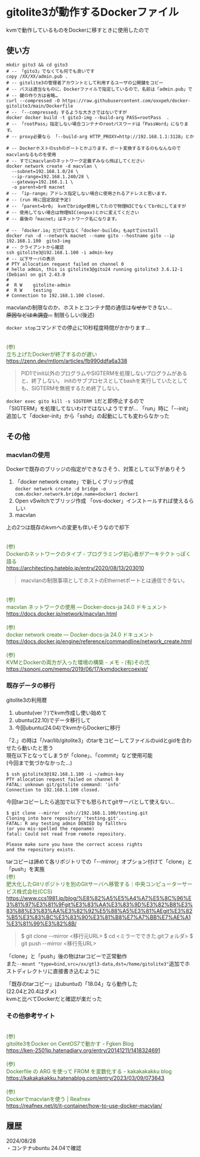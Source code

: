 # gitolite3が動作するDockerファイル
kvmで動作しているものをDockerに移すときに使用したので
## 使い方
```
mkdir gito3 && cd gito3
# -- 「gito3」でなくても何でも良いです
copy /XX/XX/admin.pub .
# -- gitolite3の管理者アカウントとして利用するユーザの公開鍵をコビー
# -- パスは適当なものに、Dockerファイルで指定しているので、名前は「admin.pub」で
# -- 鍵の作り方は省略…
curl --compressed -O https://raw.githubusercontent.com/oxxpeh/docker-gitolite3/main/Dockerfile
# -- 「--compressed」するような大きさではないですが
docker docker build -t gito3-img --build-arg PASS=rootPass  .
# -- 「rootPass」指定しない場合コンテナのrootパスワードは「PassWord」になります。
# -- proxy必要なら 「--build-arg HTTP_PROXY=http://192.168.1.1:3128」とか

# -- Dockerホストのsshのポートとかぶります。ポート変換するするのもなんなのでmacvlanなるものを使用
# -- すでにmacvlanのネットワーク定義ずみなら飛ばしてください
docker network create -d macvlan \
  --subnet=192.168.1.0/24 \
  --ip-range=192.168.1.240/28 \
  --gateway=192.168.1.1 \
  -o parent=br0 macnet
# -- 「ip-range」アドレス指定しない場合に使用されるアドレスと思います。
# -- (run 時に固定設定予定)
# -- 「parent=br0」 kvmでbridge使用してたので物理NICでなくてbr0にしてますが
# -- 使用してない場合は物理NIC(enpxx)とかに変えてください
# -- 最後の「macnet」はネットワーク名になります。

# -- 「docker.io」だけではなく「docker-buildx」もaptでinstall
docker run -d --network macnet --name gito --hostname gito --ip 192.168.1.100  gito3-img
# -- クライアントから確認
ssh gitolite3@192.168.1.100 -i admin-key
# -- 以下サーバの表示
# PTY allocation request failed on channel 0                                                
# hello admin, this is gitolite3@gito24 running gitolite3 3.6.12-1 (Debian) on git 2.43.0
#                                                                                           
#  R W    gitolite-admin                                                                    
#  R W    testing                                                                           
# Connection to 192.168.1.100 closed.
```

macvlanの制限なのか、ホストとコンテナ間の通信は~~なぜか~~できない…   
~~原因などは未調査…~~ 制限らしい(後述)  
  
`docker stop`コマンドでの停止に10秒程度時間がかかります…

<span style="color: #38761d;"><br>(参)<br>立ち上げたDockerが終了するのが遅い<br>https://zenn.dev/mtlom/articles/fb990ddfa6a338</span><br>
>PID1でinit以外のプログラムやSIGTERMを処理しないプログラムがあると、終了しない。
>initのサブプロセスとしてbashを実行していたとしても、SIGTERMを無視するため終了しない。

`docker exec gito kill -s SIGTERM 1`だと即停止するので  
「SIGTERM」を処理してないわけではないようですが…
「run」時に「--init」追加して「docker-init」から「sshd」の起動にしても変わらなかった

## その他
### macvlanの使用
Dockerで既存のブリッジの指定ができなさそう、対策として以下がありそう
1. 「docker network create」で新しくブリッジ作成    
`docker network create -d bridge -o com.docker.network.bridge.name=docker1 docker1`
2. Open vSwitchでブリッジ作成
   「ovs-docker」インストールすれば使えるらしい
3. macvlan  

上の2つは既存のkvmへの変更も伴いそうなので却下  
  
<span style="color: #38761d;"><br>(参)<br>Dockerのネットワークのタイプ - プログラミング初心者がアーキテクトっぽく語る<br>https://architecting.hateblo.jp/entry/2020/08/13/203010</span><br>
>macvlanの制限事項としてホストのEthernetポートとは通信できない。

<span style="color: #38761d;"><br>(参)<br>macvlan ネットワークの使用 — Docker-docs-ja 24.0 ドキュメント<br>https://docs.docker.jp/network/macvlan.html</span><br>
<span style="color: #38761d;"><br>(参)<br>docker network create — Docker-docs-ja 24.0 ドキュメント<br>https://docs.docker.jp/engine/reference/commandline/network_create.html</span><br>
<span style="color: #38761d;"><br>(参)<br>KVMとDockerの両方が入った環境の構築 - メモ - (有)その弐<br>https://sononi.com/memo/2019/06/17/kvmdockercoexist/</span><br>

### 既存データの移行
gitolite3の利用暦
1. ubuntu(ver？)でkvm作成し使い始めて
2. ubuntu(22.10)でデータ移行して
3. 今回ubuntu(24.04)でkvmからDockerに移行

「2.」の時は「/var/lib/gitolite3」のtarをコビーしてファイルのuidとgidを合わせたら動いたと思う  
現在以下となってしまうが「clone」、「commit」など使用可能  
(今回まで気づかなかった…)
```
$ ssh gitolite3@192.168.1.100 -i ~/admin-key 
PTY allocation request failed on channel 0
FATAL: unknown git/gitolite command: 'info'
Connection to 192.168.1.100 closed.
```
今回tarコピーしたら追加で以下でも怒られてgitサーバとして使えない…
```
$ git clone --mirror  ssh://192.168.1.100/testing.git
Cloning into bare repository 'testing.git'...
FATAL: R any testing admin DENIED by fallthru
(or you mis-spelled the reponame)
fatal: Could not read from remote repository.

Please make sure you have the correct access rights
and the repository exists.
```
tarコピーは諦めて各リポジトリでの「--mirror」オプション付けて「clone」と「push」を実施
<span style="color: #38761d;"><br>(参)<br>肥大化したGitリポジトリを別のGitサーバへ移管する｜中央コンピューターサービス株式会社(CCS)<br>https://www.ccs1981.jp/blog/%E8%82%A5%E5%A4%A7%E5%8C%96%E3%81%97%E3%81%9Fgit%E3%83%AA%E3%83%9D%E3%82%B8%E3%83%88%E3%83%AA%E3%82%92%E5%88%A5%E3%81%AEgit%E3%82%B5%E3%83%BC%E3%83%90%E3%81%B8%E7%A7%BB%E7%AE%A1%E3%81%99%E3%82%8B/</span><br>
>$ git clone --mirror <移行元URL>
>$ cd <ミラーでできた.gitフォルダ>
>$ git push --mirror <移行先URL>

「clone」と「push」後の物はtarコビーで正常動作  
また`--mount "type=bind,src=/xx/gtl3-data,dst=/home/gitolite3"`追加でホストディレクトリに直接書き込むように

「既存のtarコピー」はubuntuの「18.04」なら動作した  
(22.04と20.4はダメ)  
kvmと比べてDockerだと確認が楽だった

### その他参考サイト
<span style="color: #38761d;"><br>(参)<br>gitolite3をDocker on CentOS7で動かす - Fgken Blog<br>https://ken-2501jp.hatenadiary.org/entry/20141211/1418324691</span><br>
<span style="color: #38761d;"><br>(参)<br>Dockerfile の ARG を使って FROM を変数化する - kakakakakku blog<br>https://kakakakakku.hatenablog.com/entry/2023/03/09/073643</span><br>
<span style="color: #38761d;"><br>(参)<br>Dockerでmacvlanを使う | Reafnex<br>https://reafnex.net/it/it-container/how-to-use-docker-macvlan/</span><br>

## 履歴
2024/08/28  
・コンテナubuntu 24.04で確認
